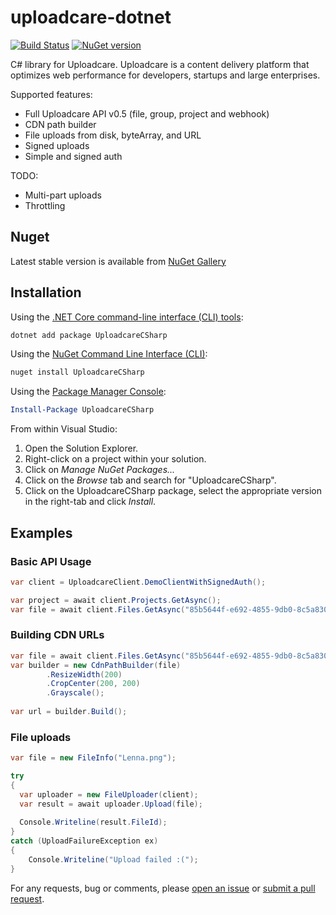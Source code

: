 uploadcare-dotnet
===============

[![Build Status](https://okolobaxa.visualstudio.com/uploadcare-dotnet/_apis/build/status/okolobaxa.uploadcare-dotnet?branchName=master)](https://okolobaxa.visualstudio.com/uploadcare-dotnet/_build/latest?definitionId=1&branchName=master)
[![NuGet version](http://img.shields.io/nuget/v/UploadcareCSharp.svg)](https://www.nuget.org/packages/UploadcareCSharp/)&nbsp;

C# library for Uploadcare. Uploadcare is a content delivery platform that optimizes web performance for developers, startups and large enterprises.

Supported features:

- Full Uploadcare API v0.5 (file, group, project and webhook)
- CDN path builder
- File uploads from disk, byteArray, and URL
- Signed uploads
- Simple and signed auth

TODO:
- Multi-part uploads
- Throttling

## Nuget
Latest stable version is available from [NuGet Gallery](https://www.nuget.org/packages/UploadcareCSharp/)

## Installation

Using the [.NET Core command-line interface (CLI) tools][dotnet-core-cli-tools]:

```sh
dotnet add package UploadcareCSharp
```

Using the [NuGet Command Line Interface (CLI)][nuget-cli]:

```sh
nuget install UploadcareCSharp
```

Using the [Package Manager Console][package-manager-console]:

```powershell
Install-Package UploadcareCSharp
```

From within Visual Studio:

1. Open the Solution Explorer.
2. Right-click on a project within your solution.
3. Click on *Manage NuGet Packages...*
4. Click on the *Browse* tab and search for "UploadcareCSharp".
5. Click on the UploadcareCSharp package, select the appropriate version in the
   right-tab and click *Install*.


## Examples
### Basic API Usage

```csharp
var client = UploadcareClient.DemoClientWithSignedAuth();

var project = await client.Projects.GetAsync();
var file = await client.Files.GetAsync("85b5644f-e692-4855-9db0-8c5a83096e25");
```

### Building CDN URLs

```csharp
var file = await client.Files.GetAsync("85b5644f-e692-4855-9db0-8c5a83096e25");
var builder = new CdnPathBuilder(file)
        .ResizeWidth(200)
        .CropCenter(200, 200)
        .Grayscale();
        
var url = builder.Build();
```
### File uploads

```csharp
var file = new FileInfo("Lenna.png");

try
{
  var uploader = new FileUploader(client);
  var result = await uploader.Upload(file);
  
  Console.Writeline(result.FileId);
} 
catch (UploadFailureException ex) 
{
    Console.Writeline("Upload failed :(");
}
```
For any requests, bug or comments, please [open an issue][issues] or [submit a pull request][pulls].

[issues]: https://github.com/okolobaxa/uploadcare-dotnet/issues/new
[nuget-cli]: https://docs.microsoft.com/en-us/nuget/tools/nuget-exe-cli-reference
[package-manager-console]: https://docs.microsoft.com/en-us/nuget/tools/package-manager-console
[pulls]: https://github.com/okolobaxa/uploadcare-dotnet/pulls
[dotnet-core-cli-tools]: https://docs.microsoft.com/en-us/dotnet/core/tools/
